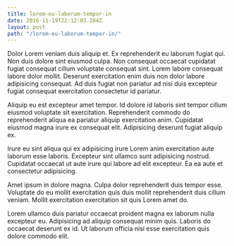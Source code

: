 ```yaml
---
title: lorem-eu-laborum-tempor-in
date: 2016-11-19T22:12:03.284Z
layout: post
path: "/lorem-eu-laborum-tempor-in/"
---
```


Dolor Lorem veniam duis aliquip et. Ex reprehenderit eu laborum fugiat qui. Non duis dolore sint eiusmod culpa. Non consequat occaecat cupidatat fugiat consequat cillum voluptate consequat sint. Lorem labore consequat labore dolor mollit. Deserunt exercitation enim duis non dolor labore adipisicing consequat. Ad duis fugiat non pariatur ad nisi duis excepteur fugiat consequat exercitation consectetur id pariatur.

Aliquip eu est excepteur amet tempor. Id dolore id laboris sint tempor cillum eiusmod voluptate sit exercitation. Reprehenderit commodo do reprehenderit aliqua ea pariatur aliquip exercitation anim. Cupidatat eiusmod magna irure ex consequat elit. Adipisicing deserunt fugiat aliquip ex.

Irure eu sint aliqua qui ex adipisicing irure Lorem anim exercitation aute laborum esse laboris. Excepteur sint ullamco sunt adipisicing nostrud. Cupidatat occaecat ut aute irure qui labore ad elit excepteur. Ea ea aute et consectetur adipisicing.

Amet ipsum in dolore magna. Culpa dolor reprehenderit duis tempor esse. Voluptate do eu mollit exercitation quis duis mollit reprehenderit duis cillum veniam. Mollit exercitation exercitation sit quis Lorem amet do.

Lorem ullamco duis pariatur occaecat proident magna ex laborum nulla excepteur eu. Adipisicing ad aliquip consequat minim quis. Laboris do occaecat deserunt ex id. Ut laborum officia nisi esse exercitation quis dolore commodo elit.